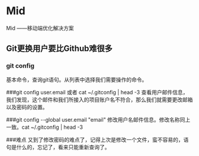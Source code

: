 # Mid
Mid ——移动端优化解决方案

## Git更换用户要比Github难很多

### git config
基本命令，查询git语句。从列表中选择我们需要操作的命令。

###git config user.email  或者  cat ~/.gitconfig | head -3 
查看用户邮件信息，我们发现，这个邮件和我们所接入的项目账户名不符合，那么我们就需要更改邮箱以及密码的设置。

###git config --global user.email "email"
修改用户名邮件信息。修改名称同上一致。cat ~/.gitconfig | head -3 

###难点
又到了修改密码的难点了，记得上次是修改一个文件，蛮不容易的，语句是什么的，忘记了，看来只能重新查询了。




